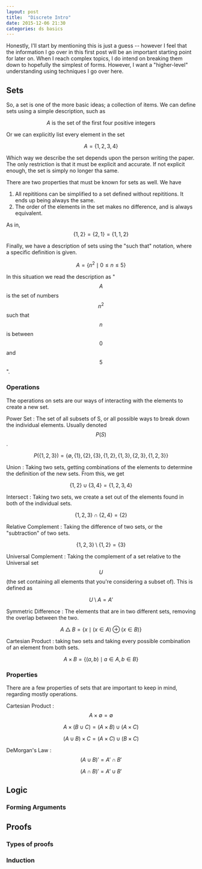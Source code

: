 ```yaml
---
layout: post
title:  "Discrete Intro"
date: 2015-12-06 21:30
categories: ds basics
---
```


Honestly, I'll start by mentioning this is just a guess -- however I feel that
the information I go over in this first post will be an important starting
point for later on. When I reach complex topics, I do intend on breaking them
down to hopefully the simplest of forms. However, I want a "higher-level"
understanding using techniques I go over here.

## Sets

So, a set is one of the more basic ideas; a collection of items. We can define
sets using a simple description, such as

$$ A \textrm{ is the set of the first four positive integers} $$

Or we can explicitly list every element in the set

$$ A = \{1, 2, 3, 4\} $$

Which way we describe the set depends upon the person writing the paper. The
only restriction is that it must be explicit and accurate. If not explicit
enough, the set is simply no longer tha same.

There are two properties that must be known for sets as well. We have

1. All repititions can be simplified to a set defined without repititions. It
   ends up being always the same.
2. The order of the elements in the set makes no difference, and is always
   equivalent. 

As in, $$ \{1,2\}=\{2,1\}=\{1,1,2\} $$

Finally, we have a description of sets using the "such that" notation, where a
specific definition is given.

$$ A = \{n^2 \mid 0 \le n \le 5 \} $$

In this situation we read the description as "$$A$$ is the set of numbers 
$$n^2$$ such that $$n$$ is between $$0$$ and $$5$$".

### Operations

The operations on sets are our ways of interacting with the elements to create
a new set.

Power Set
: The set of all subsets of S, or all possible ways to break down the
  individual elements. Usually denoted $$P(S)$$.

  $$ P(\{1,2,3\}) = \{\emptyset, \{1\}, \{2\}, \{3\}, \{1,2\}, \{1,3\},
  \{2,3\}, \{1,2,3\}\} $$

Union
: Taking two sets, getting combinations of the elements to determine the
  definition of the new sets. From this, we get

  $$ \{1,2\} \cup \{3,4\}=\{1,2,3,4\} $$

Intersect
: Taking two sets, we create a set out of the elements found in both of the
  individual sets.

  $$ \{1,2,3\} \cap \{2,4\}=\{2\} $$

Relative Complement
: Taking the difference of two sets, or the "subtraction" of two sets.
  
  $$ \{1,2,3\} \setminus \{1,2\} = \{3\} $$

Universal Complement
: Taking the complement of a set relative to the Universal set $$U$$ (the set
  containing all elements that you're considering a subset of). This is defined
  as

  $$ U \setminus A = A' $$

Symmetric Difference
: The elements that are in two different sets, removing the overlap between the
  two.

  $$ A \bigtriangleup B = \{x \mid (x \in A) \oplus (x \in B)\} $$

Cartesian Product
: taking two sets and taking every possible combination of an element from both
  sets.

  $$ A \times B = \{ (a,b) \mid a \in A, b \in B \} $$

### Properties

There are a few properties of sets that are important to keep in mind,
regarding mostly operations.

Cartesian Product
: $$ A \times \emptyset = \emptyset $$

  $$ A \times (B \cup C) = (A\times B) \cup (A \times C) $$

  $$ (A \cup B) \times C = (A \times C) \cup (B \times C) $$

DeMorgan's Law
: $$ (A \cup B)' = A' \cap B' $$

  $$ (A \cap B)' = A' \cup B' $$

## Logic

### Forming Arguments

## Proofs

### Types of proofs

### Induction

